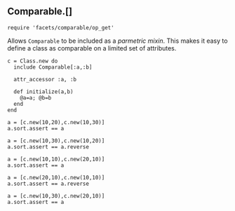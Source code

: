 ## Comparable.[]

    require 'facets/comparable/op_get'

Allows `Comparable` to be included as a *parmetric mixin*. This makes it easy to define
a class as comparable on a limited set of attributes.

    c = Class.new do
      include Comparable[:a,:b]

      attr_accessor :a, :b

      def initialize(a,b)
        @a=a; @b=b
      end
    end

    a = [c.new(10,20),c.new(10,30)]
    a.sort.assert == a

    a = [c.new(10,30),c.new(10,20)]
    a.sort.assert == a.reverse

    a = [c.new(10,10),c.new(20,10)]
    a.sort.assert == a

    a = [c.new(20,10),c.new(10,10)]
    a.sort.assert == a.reverse

    a = [c.new(10,30),c.new(20,10)]
    a.sort.assert == a

